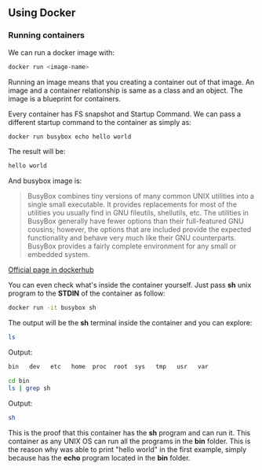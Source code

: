 ## Using Docker
### Running containers

We can run a docker image with:

~~~ bash
docker run <image-name>
~~~

Running an image means that you creating a container out of that image. An image
and a container relationship is same as a class and an object. The image is a
blueprint for containers.

Every container has FS snapshot and Startup Command.
We can pass a different startup command to the container as simply as:

~~~ bash
docker run busybox echo hello world
~~~

The result will be:

~~~ bash
hello world
~~~

And busybox image is:

>BusyBox combines tiny versions of many common UNIX utilities into a single small
executable. It provides replacements for most of the utilities you usually find
in GNU fileutils, shellutils, etc. The utilities in BusyBox generally have fewer
options than their full-featured GNU cousins; however, the options that are
included provide the expected functionality and behave very much like their GNU
counterparts. BusyBox provides a fairly complete environment for any small or
embedded system.

[Official page in dockerhub](https://hub.docker.com/_/busybox/)

You can even check what's inside the container yourself. Just pass **sh** unix
program to the **STDIN** of the container as follow:

~~~ bash
docker run -it busybox sh
~~~

The output will be the **sh** terminal inside the container and you can explore:

~~~ bash
ls
~~~
Output:
~~~ bash
bin   dev   etc   home  proc  root  sys   tmp   usr   var
~~~
~~~ bash
cd bin
ls | grep sh
~~~
Output:
~~~ bash
sh
~~~

This is the proof that this container has the **sh** program and can run it.
This container as any UNIX OS can run all the programs in the **bin** folder.
This is the reason why was able to print "hello world" in the first example,
simply because has the **echo** program located in the **bin** folder.
